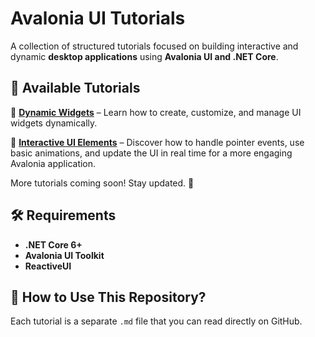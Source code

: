 # Avalonia UI Tutorials  

A collection of structured tutorials focused on building interactive and dynamic **desktop applications** using **Avalonia UI and .NET Core**.  

## 📖 Available Tutorials  
📌 **[Dynamic Widgets](./dynamic-widgets.md)** – Learn how to create, customize, and manage UI widgets dynamically.

📌 **[Interactive UI Elements](./adding-interactive-ui-elements.md)** – Discover how to handle pointer events, use basic animations, and update the UI in real time for a more engaging Avalonia application.

More tutorials coming soon! Stay updated. 🚀  

## 🛠 Requirements  
- **.NET Core 6+**  
- **Avalonia UI Toolkit**  
- **ReactiveUI**  

## 📂 How to Use This Repository?  
Each tutorial is a separate `.md` file that you can read directly on GitHub.  
